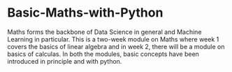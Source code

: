 # Basic-Maths-with-Python
Maths forms the backbone of Data Science in general and Machine Learning in particular. This is a two-week module on Maths where week 1 covers the basics of linear algebra and in week 2, there will be a module on basics of calculas. In both the modules, basic concepts have been introduced in principle and with python. 
